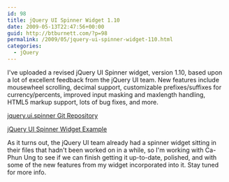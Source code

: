 ```yaml
---
id: 98
title: jQuery UI Spinner Widget 1.10
date: 2009-05-13T22:47:56+00:00
guid: http://btburnett.com/?p=98
permalink: /2009/05/jquery-ui-spinner-widget-110.html
categories:
  - jQuery
---
```

I've uploaded a revised jQuery UI Spinner widget, version 1.10, based upon a lot of excellent feedback from the jQuery UI team. New features include mousewheel scrolling, decimal support, customizable prefixes/suffixes for currency/percents, improved input masking and maxlength handling, HTML5 markup support, lots of bug fixes, and more.

[jquery.ui.spinner Git Repository](http://github.com/btburnett3/jquery.ui.spinner)

[jQuery UI Spinner Widget Example](/spinner/example/example.html)

As it turns out, the jQuery UI team already had a spinner widget sitting in their files that hadn't been worked on in a while, so I'm working with Ca-Phun Ung to see if we can finish getting it up-to-date, polished, and with some of the new features from my widget incorporated into it. Stay tuned for more info.
